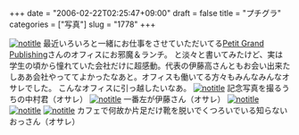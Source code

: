 +++
date = "2006-02-22T02:25:47+09:00"
draft = false
title = "プチグラ"
categories = ["写真"]
slug = "1778"
+++

<a href="http://www.flickr.com/photos/h-b-k-r/102706948" target="_blank"><img src="http://static.flickr.com/40/102706948_83520084af.jpg" class="photoen" alt="notitle"  /></a>
最近いろいろと一緒にお仕事をさせていただいてる<a href="http://petit.org/" target="_blank">Petit Grand Publishing</a>さんのオフィスにお邪魔＆ランチ。
と淡々と書いてみたけど、実は学生の頃から憧れていた会社だけに超感動。代表の伊藤高さんともお会い出来たしああ会社やっててよかったなあと。オフィスも働いてる方々もみんなみんなオサレでした。
こんなオフィスに引っ越したいなあ。
<a href="http://www.flickr.com/photos/h-b-k-r/102708049" target="_blank"><img src="http://static.flickr.com/33/102708049_a98be07b82.jpg" class="photoen2" alt="notitle"  /></a>
記念写真を撮るうちの中村君（オサレ）
<a href="http://www.flickr.com/photos/h-b-k-r/102761916" target="_blank"><img src="http://static.flickr.com/34/102761916_f119e3b097.jpg" class="photoen2" alt="notitle"  /></a>
一番左が伊藤さん（オサレ）
<a href="http://www.flickr.com/photos/h-b-k-r/102760035" target="_blank"><img src="http://static.flickr.com/42/102760035_5569ab85a2.jpg" class="photoen2" alt="notitle"  /></a>
<a href="http://www.flickr.com/photos/h-b-k-r/102749651" target="_blank"><img src="http://static.flickr.com/29/102749651_c1505b2979.jpg" class="photoen2" alt="notitle"  /></a>
<a href="http://www.flickr.com/photos/h-b-k-r/102750390" target="_blank"><img src="http://static.flickr.com/36/102750390_b65170e76c.jpg" class="photoen2" alt="notitle"  /></a>
カフェで何故か片足だけ靴を脱いでくつろいでいる知らないおっさん（オサレ）
